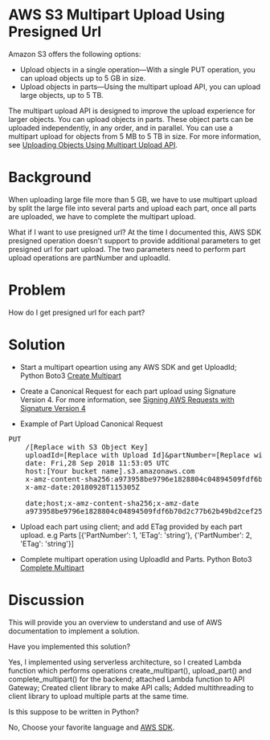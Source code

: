 AWS S3 Multipart Upload Using Presigned Url
===========================================

Amazon S3 offers the following options:

* Upload objects in a single operation—With a single PUT operation, you can upload objects up to 5 GB in size.
* Upload objects in parts—Using the multipart upload API, you can upload large objects, up to 5 TB.

The multipart upload API is designed to improve the upload experience for larger objects. You can upload objects in parts. These object parts can be uploaded independently, in any order, and in parallel. You can use a multipart upload for objects from 5 MB to 5 TB in size. For more information, see [Uploading Objects Using Multipart Upload API](https://docs.aws.amazon.com/AmazonS3/latest/dev/uploadobjusingmpu.html).

Background
==========
When uploading large file more than 5 GB, we have to use multipart upload by split the large file into several parts and upload each part, once all parts are uploaded, we have to complete the multipart upload.

What if I want to use presigned url?
At the time I documented this, AWS SDK presigned operation doesn't support to provide additional parameters to get presigned url for part upload. The two parameters need to perform part upload operations are partNumber and uploadId.

Problem
=======
How do I get presigned url for each part?

Solution
========
- Start a multipart opeartion using any AWS SDK and get UploadId; Python Boto3 [Create Multipart](https://boto3.amazonaws.com/v1/documentation/api/latest/reference/services/s3.html#S3.Client.create_multipart_upload)

- Create a Canonical Request for each part upload using Signature Version 4. For more information, see [Signing AWS Requests with Signature Version 4](https://docs.aws.amazon.com/general/latest/gr/sigv4_signing.html)
- Example of Part Upload Canonical Request

<pre>
PUT
 	/[Replace with S3 Object Key]
 	uploadId=[Replace with Upload Id]&partNumber=[Replace with 1,2,3...]
 	date: Fri,28 Sep 2018 11:53:05 UTC
 	host:[Your bucket name].s3.amazonaws.com
 	x-amz-content-sha256:a973958be9796e1828804c04894509fdf6b70d2c77b62b49bd2cef25674c032b
 	x-amz-date:20180928T115305Z

 	date;host;x-amz-content-sha256;x-amz-date
 	a973958be9796e1828804c04894509fdf6b70d2c77b62b49bd2cef25674c032b
</pre>

- Upload each part using client; and add ETag provided by each part upload. e.g Parts [{'PartNumber': 1, 'ETag': 'string'}, {'PartNumber': 2, 'ETag': 'string'}]

* Complete multipart operation using UploadId and Parts. Python Boto3 [Complete Multipart](https://boto3.amazonaws.com/v1/documentation/api/latest/reference/services/s3.html#S3.Client.complete_multipart_upload)

Discussion
==========
This will provide you an overview to understand and use of AWS documentation to implement a solution.

Have you implemented this solution?

Yes, I implemented using serverless architecture, so I created Lambda function which performs operations create_multipart(), upload_part() and complete_multipart() for the backend; attached Lambda function to API Gateway; Created client library to make API calls; Added multithreading to client library to upload multiple parts at the same time.

Is this suppose to be written in Python?

No, Choose your favorite language and [AWS SDK](https://aws.amazon.com/getting-started/tools-sdks/).
